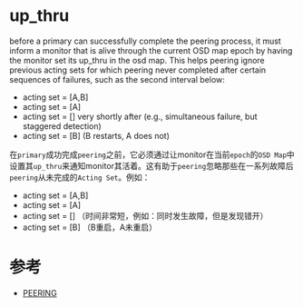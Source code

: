up_thru
=======
before a primary can successfully complete the peering process, it must inform a monitor that is alive through the current OSD map epoch by having the monitor set its up_thru in the osd map. This helps peering ignore previous acting sets for which peering never completed after certain sequences of failures, such as the second interval below:
 - acting set = [A,B]
 - acting set = [A]
 - acting set = [] very shortly after (e.g., simultaneous failure, but staggered detection)
 - acting set = [B] (B restarts, A does not)

在`primary`成功完成`peering`之前，它必须通过让monitor在当前`epoch`的`OSD Map`中设置其`up_thru`来通知monitor其活着。这有助于`peering`忽略那些在一系列故障后`peering`从未完成的`Acting Set`。例如：
 - acting set = [A,B]
 - acting set = [A]
 - acting set = [] （时间非常短，例如：同时发生故障，但是发现错开）
 - acting set = [B] （B重启，A未重启）

# 参考
 * [PEERING](https://docs.ceph.com/en/latest/dev/peering/)
